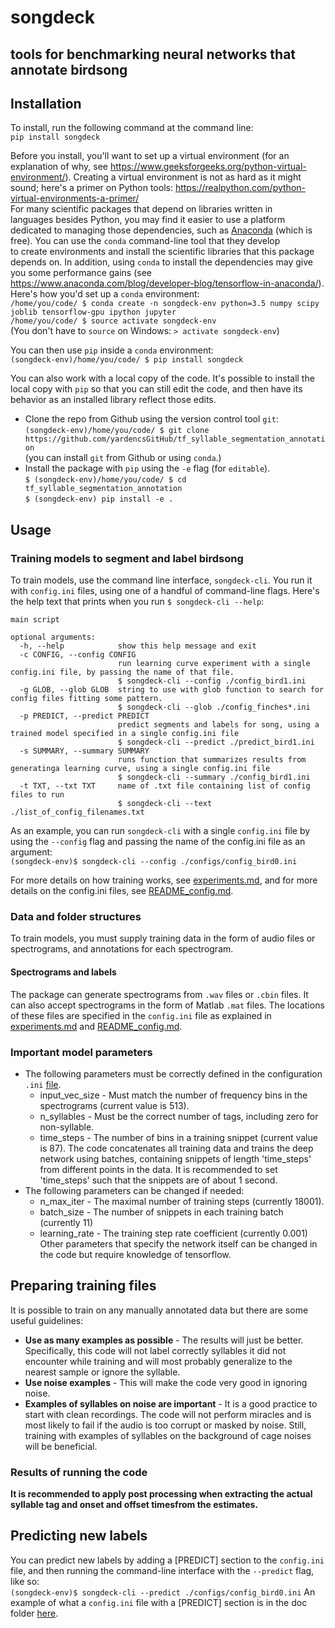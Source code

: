 # songdeck
## tools for benchmarking neural networks that annotate birdsong

## Installation
To install, run the following command at the command line:  
`pip install songdeck`

Before you install, you'll want to set up a virtual environment
(for an explanation of why, see
https://www.geeksforgeeks.org/python-virtual-environment/).
Creating a virtual environment is not as hard as it might sound;
here's a primer on Python tools: https://realpython.com/python-virtual-environments-a-primer/  
For many scientific packages that depend on libraries written in  
languages besides Python, you may find it easier to use 
a platform dedicated to managing those dependencies, such as
[Anaconda](https://www.anaconda.com/download) (which is free).
You can use the `conda` command-line tool that they develop  
to create environments and install the scientific libraries that this package 
depends on. In addition, using `conda` to install the dependencies may give you some performance gains 
(see https://www.anaconda.com/blog/developer-blog/tensorflow-in-anaconda/).  
Here's how you'd set up a `conda` environment:  
`/home/you/code/ $ conda create -n songdeck-env python=3.5 numpy scipy joblib tensorflow-gpu ipython jupyter`    
`/home/you/code/ $ source activate songdeck-env`  
(You don't have to `source` on Windows: `> activate songdeck-env`)  

You can then use `pip` inside a `conda` environment:  
`(songdeck-env)/home/you/code/ $ pip install songdeck`

You can also work with a local copy of the code.
It's possible to install the local copy with `pip` so that you can still edit 
the code, and then have its behavior as an installed library reflect those edits. 
  * Clone the repo from Github using the version control tool `git`:  
`(songdeck-env)/home/you/code/ $ git clone https://github.com/yardencsGitHub/tf_syllable_segmentation_annotation`  
(you can install `git` from Github or using `conda`.)  
  * Install the package with `pip` using the `-e` flag (for `editable`).  
`$ (songdeck-env)/home/you/code/ $ cd tf_syllable_segmentation_annotation`  
`$ (songdeck-env) pip install -e .`  

## Usage
### Training models to segment and label birdsong
To train models, use the command line interface, `songdeck-cli`.
You run it with `config.ini` files, using one of a handful of command-line flags.
Here's the help text that prints when you run `$ songdeck-cli --help`:  
```
main script

optional arguments:
  -h, --help            show this help message and exit
  -c CONFIG, --config CONFIG
                        run learning curve experiment with a single config.ini file, by passing the name of that file.
                        $ songdeck-cli --config ./config_bird1.ini
  -g GLOB, --glob GLOB  string to use with glob function to search for config files fitting some pattern.
                        $ songdeck-cli --glob ./config_finches*.ini
  -p PREDICT, --predict PREDICT
                        predict segments and labels for song, using a trained model specified in a single config.ini file
                        $ songdeck-cli --predict ./predict_bird1.ini
  -s SUMMARY, --summary SUMMARY
                        runs function that summarizes results from generatinga learning curve, using a single config.ini file
                        $ songdeck-cli --summary ./config_bird1.ini
  -t TXT, --txt TXT     name of .txt file containing list of config files to run
                        $ songdeck-cli --text ./list_of_config_filenames.txt
```

As an example, you can run `songdeck-cli` with a single `config.ini` file 
by using the  `--config` flag and passing the name of the config.ini file as an argument:  
`(songdeck-env)$ songdeck-cli --config ./configs/config_bird0.ini`  

For more details on how training works, see [experiments.md](doc/experiments.md), 
and for more details on the config.ini files, see [README_config.md](doc/README_config.md).

### Data and folder structures
To train models, you must supply training data in the form of audio files or 
spectrograms, and annotations for each spectrogram.
#### Spectrograms and labels
The package can generate spectrograms from `.wav` files or `.cbin` files.
It can also accept spectrograms in the form of Matlab `.mat` files.
The locations of these files are specified in the `config.ini` file as explained in 
[experiments.md](doc/experiments.md) and [README_config.md](doc/README_config.md).

### Important model parameters
* The following parameters must be correctly defined in the configuration `.ini` [file](doc/README_config.md).
  * input_vec_size - Must match the number of frequency bins in the spectrograms (current value is 513).
  * n_syllables - Must be the correct number of tags, including zero for non-syllable.
  * time_steps - The number of bins in a training snippet (current value is 87). The code concatenates all training data and trains the deep network using batches, containing snippets of length 'time_steps' from different points in the data. It is recommended to set 'time_steps' such that the snippets are of about 1 second.
* The following parameters can be changed if needed:
  * n_max_iter - The maximal number of training steps (currently 18001).
  * batch_size - The number of snippets in each training batch (currently 11)
  * learning_rate - The training step rate coefficient (currently 0.001)
Other parameters that specify the network itself can be changed in the code but require knowledge of tensorflow.

## Preparing training files

It is possible to train on any manually annotated data but there are some useful guidelines:
* __Use as many examples as possible__ - The results will just be better. Specifically, this code will not label correctly syllables it did not encounter while training and will most probably generalize to the nearest sample or ignore the syllable.
* __Use noise examples__ - This will make the code very good in ignoring noise.
* __Examples of syllables on noise are important__ - It is a good practice to start with clean recordings. The code will not perform miracles and is most likely to fail if the audio is too corrupt or masked by noise. Still, training with examples of syllables on the background of cage noises will be beneficial.

### Results of running the code

__It is recommended to apply post processing when extracting the actual syllable tag and onset and offset timesfrom the estimates.__

## Predicting new labels

You can predict new labels by adding a [PREDICT] section to the `config.ini` file, and 
then running the command-line interface with the `--predict` flag, like so:  
`(songdeck-env)$ songdeck-cli --predict ./configs/config_bird0.ini`
An example of what a `config.ini` file with a [PREDICT] section is 
in the doc folder [here](./doc/template_predict.ini).


